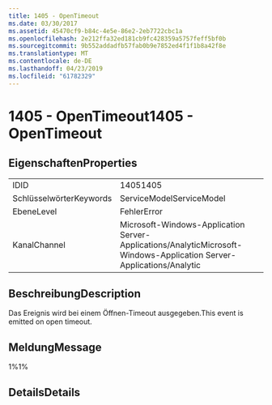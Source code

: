 ```yaml
---
title: 1405 - OpenTimeout
ms.date: 03/30/2017
ms.assetid: 45470cf9-b84c-4e5e-86e2-2eb7722cbc1a
ms.openlocfilehash: 2e212ffa32ed181cb9fc428359a5757feff5bf0b
ms.sourcegitcommit: 9b552addadfb57fab0b9e7852ed4f1f1b8a42f8e
ms.translationtype: MT
ms.contentlocale: de-DE
ms.lasthandoff: 04/23/2019
ms.locfileid: "61782329"
---
```

# <a name="1405---opentimeout"></a><span data-ttu-id="8e351-102">1405 - OpenTimeout</span><span class="sxs-lookup"><span data-stu-id="8e351-102">1405 - OpenTimeout</span></span>
## <a name="properties"></a><span data-ttu-id="8e351-103">Eigenschaften</span><span class="sxs-lookup"><span data-stu-id="8e351-103">Properties</span></span>  
  
|||  
|-|-|  
|<span data-ttu-id="8e351-104">ID</span><span class="sxs-lookup"><span data-stu-id="8e351-104">ID</span></span>|<span data-ttu-id="8e351-105">1405</span><span class="sxs-lookup"><span data-stu-id="8e351-105">1405</span></span>|  
|<span data-ttu-id="8e351-106">Schlüsselwörter</span><span class="sxs-lookup"><span data-stu-id="8e351-106">Keywords</span></span>|<span data-ttu-id="8e351-107">ServiceModel</span><span class="sxs-lookup"><span data-stu-id="8e351-107">ServiceModel</span></span>|  
|<span data-ttu-id="8e351-108">Ebene</span><span class="sxs-lookup"><span data-stu-id="8e351-108">Level</span></span>|<span data-ttu-id="8e351-109">Fehler</span><span class="sxs-lookup"><span data-stu-id="8e351-109">Error</span></span>|  
|<span data-ttu-id="8e351-110">Kanal</span><span class="sxs-lookup"><span data-stu-id="8e351-110">Channel</span></span>|<span data-ttu-id="8e351-111">Microsoft-Windows-Application Server-Applications/Analytic</span><span class="sxs-lookup"><span data-stu-id="8e351-111">Microsoft-Windows-Application Server-Applications/Analytic</span></span>|  
  
## <a name="description"></a><span data-ttu-id="8e351-112">Beschreibung</span><span class="sxs-lookup"><span data-stu-id="8e351-112">Description</span></span>  
 <span data-ttu-id="8e351-113">Das Ereignis wird bei einem Öffnen-Timeout ausgegeben.</span><span class="sxs-lookup"><span data-stu-id="8e351-113">This event is emitted on open timeout.</span></span>  
  
## <a name="message"></a><span data-ttu-id="8e351-114">Meldung</span><span class="sxs-lookup"><span data-stu-id="8e351-114">Message</span></span>  
 <span data-ttu-id="8e351-115">1%</span><span class="sxs-lookup"><span data-stu-id="8e351-115">1%</span></span>  
  
## <a name="details"></a><span data-ttu-id="8e351-116">Details</span><span class="sxs-lookup"><span data-stu-id="8e351-116">Details</span></span>
